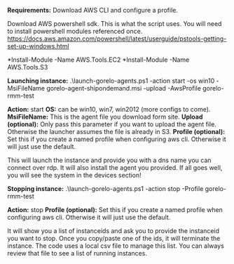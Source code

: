 **Requirements:**
Download AWS CLI and configure a profile.

Download AWS powershell sdk. This is what the script uses. You will need to install powershell modules referenced once. 
https://docs.aws.amazon.com/powershell/latest/userguide/pstools-getting-set-up-windows.html

*Install-Module -Name AWS.Tools.EC2
*Install-Module -Name AWS.Tools.S3


**Launching instance:**
 .\launch-gorelo-agents.ps1 -action start -os win10 -MsiFileName gorelo-agent-shipondemand.msi -upload -AwsProfile gorelo-rmm-test

**Action:** start
**OS:** can be win10, win7, win2012 (more configs to come).
**MsiFileName:** This is the agent file you download form site.
**Upload (optional):** Only pass this parameter if you want to upload the agent file. Otherwise the launcher assumes the file is already in S3.
**Profile (optional):** Set this if you create a named profile when configuring aws cli. Otherwise it will just use the default.

This will launch the instance and provide you with a dns name you can connect over rdp. It will also install the agent you provided. If all goes well, you will see the system in the devices section!

**Stopping instance:**
.\launch-gorelo-agents.ps1 -action stop -Profile gorelo-rmm-test

**Action:** stop
**Profile (optional):** Set this if you create a named profile when configuring aws cli. Otherwise it will just use the default.


It will show you a list of instanceids and ask you to provide the instanceid you want to stop. Once you copy/paste one of the ids, it will terminate the instance. The code uses a local csv file to manage this list. You can always review that file to see a list of running instances.

